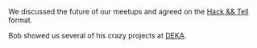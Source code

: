 We discussed the future of our meetups and agreed on the [Hack && Tell][1] format.

Bob showed us several of his crazy projects at [DEKA][2].

[1]: https://hackandtell.org
[2]: http://www.dekaresearch.com

